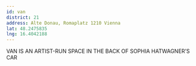 ```yaml
---
id: van
district: 21
address: Alte Donau, Romaplatz 1210 Vienna
lat: 48.2475835
lng: 16.4042188
---
```

VAN IS AN ARTIST-RUN SPACE IN THE BACK OF SOPHIA HATWAGNER’S CAR